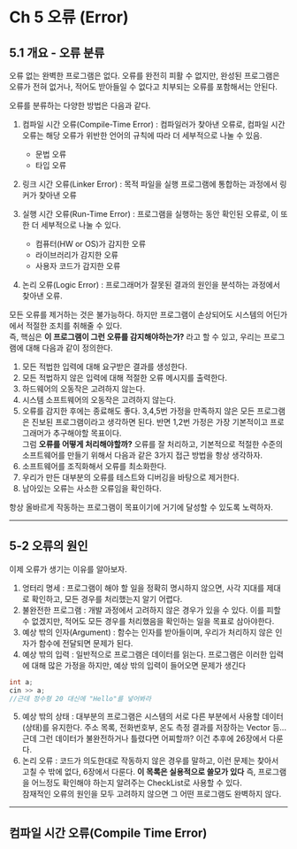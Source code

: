 # Ch 5 오류 (Error)

##  5.1 개요 - 오류 분류 
오류 없는 완벽한 프로그램은 없다. 오류를 완전히 피활 수 없지만, 완성된 프로그램은 오류가 전혀 없거나, 적어도 받아들일 수 없다고 치부되는 오류를 포함해서는 안된다.

오류를 분류하는 다양한 방법은 다음과 같다.
1. 컴파일 시간 오류(Compile-Time Error) : 컴파일러가 찾아낸 오류로, 컴파일 시간 오류는 해당 오류가 위반한 언어의 규칙에 따라 더 세부적으로 나눌 수 있음.
   - 문법 오류
   - 타입 오류
   
2. 링크 시간 오류(Linker Error) : 목적 파일을 실행 프로그램에 통합하는 과정에서 링커가 찾아낸 오류
3. 실행 시간 오류(Run-Time Error) : 프로그램을 실행하는 동안 확인된 오류로, 이 또한 더 세부적으로 나눌 수 있다.
   - 컴퓨터(HW or OS)가 감지한 오류
   - 라이브러리가 감지한 오류
   - 사용자 코드가 감지한 오류
4. 논리 오류(Logic Error) : 프로그래머가 잘못된 결과의 원인을 분석하는 과정에서 찾아낸 오류.

모든 오류를 제거하는 것은 불가능하다. 하지만 프로그램이 손상되어도 시스템의 어딘가에서 적절한 조치를 취해줄 수 있다. <br>
즉, 핵심은 **이 프로그램이 그런 오류를 감지해야하는가?** 라고 할 수 있고, 우리는 프로그램에 대해 다음과 같이 정의한다.
1. 모든 적법한 입력에 대해 요구받은 결과를 생성한다.
2. 모든 적법하지 않은 입력에 대해 적절한 오류 메시지를 출력한다.
3. 하드웨어의 오동작은 고려하지 않는다.
4. 시스템 소프트웨어의 오동작은 고려하지 않는다.
5. 오류를 감지한 후에는 종료해도 좋다.
3,4,5번 가정을 만족하지 않은 모든 프로그램은 진보된 프로그램이라고 생각하면 된다. 반면 1,2번 가정은 가장 기본적이고 프로그래머가 추구해야할 목표이다. <br>
그럼 **오류를 어떻게 처리해야할까?** 오류를 잘 처리하고, 기본적으로 적절한 수준의 소프트웨어를 만들기 위해서 다음과 같은 3가지 접근 방법을 항상 생각하자.
1. 소프트웨어를 조직화해서 오류를 최소화한다.
2. 우리가 만든 대부분의 오류를 테스트와 디버깅을 바탕으로 제거한다.
3. 남아있는 오류는 사소한 오류임을 확인하다.

항상 올바르게 작동하는 프로그램이 목표이기에 거기에 달성할 수 있도록 노력하자. 

--------------------------------------------------------------
## 5-2 오류의 원인 
이제 오류가 생기는 이유를 알아보자. 
1. 엉터리 명세 : 프로그램이 해야 할 일을 정확히 명시하지 않으면, 사각 지대를 제대로 확인하고, 모든 경우를 처리했는지 알기 어렵다.
2. 불완전한 프로그램 : 개발 과정에서 고려하지 않은 경우가 있을 수 있다. 이를 피할 수 없겠지만, 적어도 모든 경우를 처리했음을 확인하는 일을 목표로 삼아야한다.
3. 예상 밖의 인자(Argument) : 함수는 인자를 받아들이며, 우리가 처리하지 않은 인자가 함수에 전달되면 문제가 된다.
4. 예상 밖의 입력 : 일반적으로 프로그램은 데이터를 읽는다. 프로그램은 이러한 입력에 대해 많은 가정을 하지만, 예상 밖의 입력이 들어오면 문제가 생긴다
```cpp
int a;
cin >> a;
//근데 정수형 20 대신에 "Hello"를 넣어봐라 
```
5. 예상 밖의 상태 : 대부분의 프로그램은 시스템의 서로 다른 부분에서 사용할 데이터(상태)를 유지한다. 주소 목록, 전화번호부, 온도 측정 결과를 저장하는 Vector 등... 근데 그런 데이터가 불완전하거나 틀렸다면 어찌할까? 이건 추후에 26장에서 다룬다.
6. 논리 오류 : 코드가 의도한대로 작동하지 않은 경우를 말하고, 이런 문제는 찾아서 고칠 수 밖에 없다, 6장에서 다룬다.
**이 목록은 실용적으로 쓸모가 있다** 즉, 프로그램을 어느정도 확인해야 하는지 알려주는 CheckList로 사용할 수 있다.<br>
잠재적인 오류의 원인을 모두 고려하지 않으면 그 어떤 프로그램도 완벽하지 않다.

-------------------------------------------------------------------------

## 컴파일 시간 오류(Compile Time Error)
